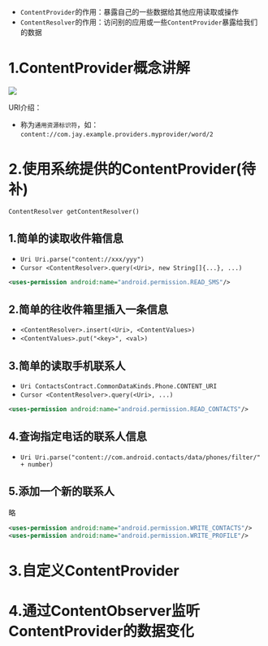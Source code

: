 
- `ContentProvider`的作用：暴露自己的一些数据给其他应用读取或操作
- `ContentResolver`的作用：访问别的应用或一些`ContentProvider`暴露给我们的数据

###  ###

# 1.ContentProvider概念讲解 #

![](https://pic.peo.pw/a/2023/01/27/63d31fc2c6632.png)

URI介绍：

- 称为`通用资源标识符`，如：`content://com.jay.example.providers.myprovider/word/2`

# 2.使用系统提供的ContentProvider(待补) #

`ContentResolver getContentResolver()`

## 1.简单的读取收件箱信息 ##

- `Uri Uri.parse("content://xxx/yyy")`
- `Cursor <ContentResolver>.query(<Uri>, new String[]{...}, ...)`

```xml
<uses-permission android:name="android.permission.READ_SMS"/>
```

## 2.简单的往收件箱里插入一条信息 ##

- `<ContentResolver>.insert(<Uri>, <ContentValues>)`
- `<ContentValues>.put("<key>", <val>)`

## 3.简单的读取手机联系人 ##

- `Uri ContactsContract.CommonDataKinds.Phone.CONTENT_URI`
- `Cursor <ContentResolver>.query(<Uri>, ...)`

```xml
<uses-permission android:name="android.permission.READ_CONTACTS"/>
```

## 4.查询指定电话的联系人信息 ##

- `Uri Uri.parse("content://com.android.contacts/data/phones/filter/" + number)`

## 5.添加一个新的联系人 ##

略

```xml
<uses-permission android:name="android.permission.WRITE_CONTACTS"/>
<uses-permission android:name="android.permission.WRITE_PROFILE"/>
```

# 3.自定义ContentProvider #



# 4.通过ContentObserver监听ContentProvider的数据变化 #

